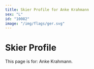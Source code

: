 ```yaml
---
title: Skier Profile for Anke Krahmann
sex: "L"
id: "10082"
image: "/img/flags/ger.svg" 
---
```


# Skier Profile

This page is for: Anke Krahmann.
    